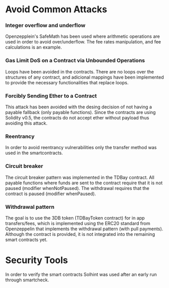# Avoid Common Attacks

### Integer overflow and underflow

Openzepplein's SafeMath has been used where arithmetic operations are used in order to avoid over/underflow. The fee rates manipulation, and fee calculations is an example.

### Gas Limit DoS on a Contract via Unbounded Operations

Loops have been avoided in the contracts. There are no loops over the structures of any contract, and adicional mappings have been implemented to provide the necessary functionalities that replace loops.

### Forcibly Sending Ether to a Contract

This attack has been avoided with the desing decision of not having a payable fallback (only payable functions). Since the contracts are using Solidity v0.5, the contracts do not accept ether without payload thus avoiding this attack.

### Reentrancy

In order to avoid reentrancy vulnerabilities only the transfer method was used in the smartcontracts.

### Circuit breaker

The circuit breaker pattern was implemented in the TDBay contract. All payable functions where funds are sent to the contract require that it is not paused (modifier whenNotPaused). The withdrawal requires that the contract is paused (modifier whenPaused).

### Withdrawal pattern

The goal is to use the 3DB token (TDBayToken contract) for in app transfers/fees, which is implemented using the ERC20 standard from Openzeppelin that implements the withdrawal pattern (with pull payments). Although the contract is provided, it is not integrated into the remaining smart contracts yet.

# Security Tools

In order to verify the smart contracts Solhint was used after an early run through smartcheck.